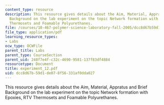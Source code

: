 ```yaml
---
content_type: resource
description: This resource gives details about the Aim, Material, Appratus and Brief
  Background on the lab experiment on the topic Network formation with Epoxies, RTV
  Thermosets and Foamable Polyurethanes.
file: /courses/10-467-polymer-science-laboratory-fall-2005/dcc8d67b59d1de078f56331af0dda027_experiment_12.pdf
file_type: application/pdf
learning_resource_types:
- Labs
ocw_type: OCWFile
parent_title: Labs
parent_type: CourseSection
parent_uid: 248f7e4f-c32c-4690-9581-137f83df4884
resourcetype: Document
title: experiment_12.pdf
uid: dcc8d67b-59d1-de07-8f56-331af0dda027
---
```

This resource gives details about the Aim, Material, Appratus and Brief Background on the lab experiment on the topic Network formation with Epoxies, RTV Thermosets and Foamable Polyurethanes.


